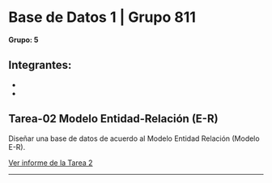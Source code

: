  # Base de Datos 1 | Grupo 811  
**Grupo: 5**

**Integrantes:**
-
-
-


## Tarea-02 Modelo Entidad-Relación (E-R)
Diseñar una base de datos de acuerdo al Modelo Entidad Relación (Modelo E-R).

[Ver informe de la Tarea 2](tarea%202)

----------
